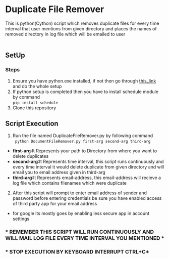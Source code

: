 # Duplicate File Remover<br>
This is python(Cython) script which removes duplicate files for every time interval that user mentions from given directory and places the names of removed directory in log file which will be emailed to user<br><br>

## SetUp<br>
### Steps
1. Ensure you have python.exe installed, if not then go through [this_link](https://www.python.org/downloads/) and do the whole setup
2. If python setup is completed then you have to install schedule module by command<br>
`pip install schedule `
3. Clone this repository


## Script Execution<br>
1. Run the file named DuplicateFileRemover.py by following command<br>
` python DocumentFileRemover.py first-arg second-arg third-arg`<br>
- **first-arg**:It Represents your path to Directory from where you want to delete duplicates
- **second-arg**:It Represents time interval, this script runs continuously and every time interval it would delete duplicate from given directory and will email you to email address given in third-arg 
- **third-arg**:It Represents email-address, this email-address will recieve a log file which contains filenames which were duplicate<br>
2. After this script will prompt to enter email address of sender and password before entering credentials be sure you have enabled access of third party app for your email address
- for google its mostly goes by enabling less secure app in account settings


### * REMEMBER THIS SCRIPT WILL RUN CONTINUOUSLY AND WILL MAIL LOG FILE EVERY TIME INTERVAL YOU MENTIONED *
### * STOP EXECUTION BY KEYBOARD INTERRUPT CTRL+C*

